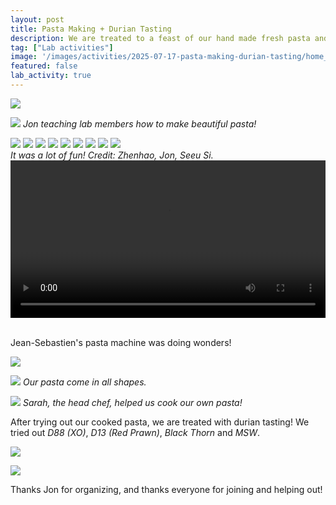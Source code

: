 ```yaml
---
layout: post
title: Pasta Making + Durian Tasting
description: We are treated to a feast of our hand made fresh pasta and authentic MSW durians.
tag: ["Lab activities"]
image: '/images/activities/2025-07-17-pasta-making-durian-tasting/home_made_pasta.jpg'
featured: false
lab_activity: true
---
```


![](/images/activities/2025-07-17-pasta-making-durian-tasting/jon_teaching.jpg)

![](/images/activities/2025-07-17-pasta-making-durian-tasting/jon_teaching_aarthi.jpg)
*Jon teaching lab members how to make beautiful pasta!*

<div class="gallery-box">
  <div class="gallery">
    <img src="/images/activities/2025-07-17-pasta-making-durian-tasting/resting_dough.jpg" loading="lazy">
    <img src="/images/activities/2025-07-17-pasta-making-durian-tasting/making_pasta.jpg" loading="lazy">
    <img src="/images/activities/2025-07-17-pasta-making-durian-tasting/pasta_machine.jpg" loading="lazy">
    <img src="/images/activities/2025-07-17-pasta-making-durian-tasting/aarthi.jpg" loading="lazy">
    <img src="/images/activities/2025-07-17-pasta-making-durian-tasting/zhenhao.jpg" loading="lazy">
    <img src="/images/activities/2025-07-17-pasta-making-durian-tasting/seeusi.jpg" loading="lazy">
    <img src="/images/activities/2025-07-17-pasta-making-durian-tasting/making_pasta_everyone.jpeg" loading="lazy">
    <img src="/images/activities/2025-07-17-pasta-making-durian-tasting/making_pasta_smiling.jpeg" loading="lazy">
    <img src="/images/activities/2025-07-17-pasta-making-durian-tasting/pasta_shapes.jpg" loading="lazy">
  </div>
  <em>It was a lot of fun! Credit: Zhenhao, Jon, Seeu Si.</em>
</div>

<video width="100%" controls>
  <source src="/images/activities/2025-07-17-pasta-making-durian-tasting/pasta_out.mp4" type="video/mp4">
</video>

<br>Jean-Sebastien's pasta machine was doing wonders!


![](/images/activities/2025-07-17-pasta-making-durian-tasting/js_amy_taha.jpeg)

![](/images/activities/2025-07-17-pasta-making-durian-tasting/made_pasta.jpg)
*Our pasta come in all shapes.*

![](/images/activities/2025-07-17-pasta-making-durian-tasting/head_chef_sarah.jpg)
*Sarah, the head chef, helped us cook our own pasta!*

After trying out our cooked pasta, we are treated with durian tasting! We tried out *D88 (XO)*, *D13 (Red Prawn)*, *Black Thorn* and *MSW*.


![](/images/activities/2025-07-17-pasta-making-durian-tasting/durian_shop.jpg)

![](/images/activities/2025-07-17-pasta-making-durian-tasting/durian_tasting.jpeg)


Thanks Jon for organizing, and thanks everyone for joining and helping out!